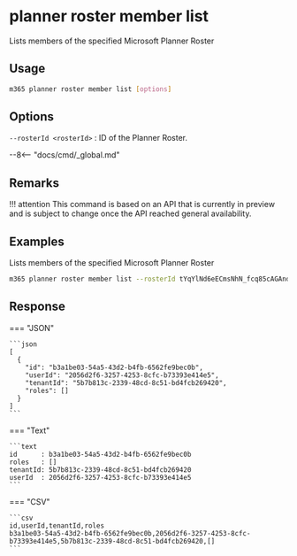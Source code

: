 # planner roster member list

Lists members of the specified Microsoft Planner Roster

## Usage

```sh
m365 planner roster member list [options]
```

## Options

`--rosterId <rosterId>`
: ID of the Planner Roster.

--8<-- "docs/cmd/_global.md"

## Remarks

!!! attention
    This command is based on an API that is currently in preview and is subject to change once the API reached general availability.

## Examples

Lists members of the specified Microsoft Planner Roster

```sh
m365 planner roster member list --rosterId tYqYlNd6eECmsNhN_fcq85cAGAnd
```

## Response

=== "JSON"

    ```json
    [
      {
        "id": "b3a1be03-54a5-43d2-b4fb-6562fe9bec0b",
        "userId": "2056d2f6-3257-4253-8cfc-b73393e414e5",
        "tenantId": "5b7b813c-2339-48cd-8c51-bd4fcb269420",
        "roles": []
      }
    ]
    ```

=== "Text"

    ```text
    id      : b3a1be03-54a5-43d2-b4fb-6562fe9bec0b
    roles   : []
    tenantId: 5b7b813c-2339-48cd-8c51-bd4fcb269420
    userId  : 2056d2f6-3257-4253-8cfc-b73393e414e5
    ```

=== "CSV"

    ```csv
    id,userId,tenantId,roles
    b3a1be03-54a5-43d2-b4fb-6562fe9bec0b,2056d2f6-3257-4253-8cfc-b73393e414e5,5b7b813c-2339-48cd-8c51-bd4fcb269420,[]
    ```
